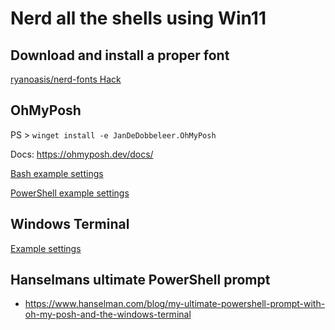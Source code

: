 # Nerd all the shells using Win11

## Download and install a proper font

[ryanoasis/nerd-fonts Hack](https://github.com/ryanoasis/nerd-fonts/tree/master/patched-fonts/Hack)

## OhMyPosh

PS > `winget install -e JanDeDobbeleer.OhMyPosh`

Docs: https://ohmyposh.dev/docs/

[Bash example settings](linux/oh-my-posh.json)

[PowerShell example settings](pwsh/oh-my-posh.json)


## Windows Terminal

[Example settings](WindowsTerminal/settings.json)

## Hanselmans ultimate PowerShell prompt

* https://www.hanselman.com/blog/my-ultimate-powershell-prompt-with-oh-my-posh-and-the-windows-terminal